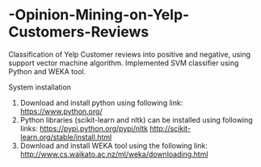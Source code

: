 # -Opinion-Mining-on-Yelp-Customers-Reviews

Classification of Yelp Customer reviews into positive and negative, using support vector machine algorithm. Implemented SVM classifier using Python and WEKA tool.

System installation
1.	Download and install python using following link:
https://www.python.org/ 
2.	Python libraries (scikit-learn and nltk) can be installed using following links: 
https://pypi.python.org/pypi/nltk 
http://scikit-learn.org/stable/install.html 
3.	Download and install WEKA tool using the following link:
http://www.cs.waikato.ac.nz/ml/weka/downloading.html
